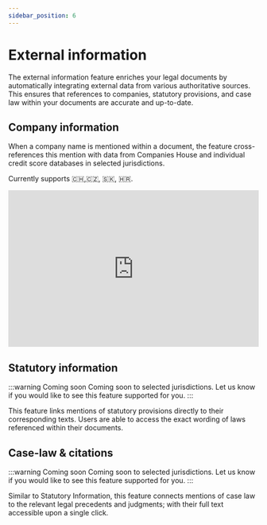 ```yaml
---
sidebar_position: 6
---
```


# External information

The external information feature enriches your legal documents by automatically
integrating external data from various authoritative sources. This ensures that
references to companies, statutory provisions, and case law within your documents are
accurate and up-to-date.

## Company information

When a company name is mentioned within a document, the feature cross-references this
mention with data from Companies House and individual credit score databases in selected
jurisdictions.

Currently supports 🇨🇭,🇨🇿, 🇸🇰, 🇭🇷.

<iframe width="100%" height="315" src="https://www.youtube.com/embed/DnQzHK9J6p8?si=7Jv47m4wC2roZeDo" title="YouTube video player" frameborder="0" allow="accelerometer; autoplay; clipboard-write; encrypted-media; gyroscope; picture-in-picture; web-share" allowfullscreen></iframe>

## Statutory information

:::warning Coming soon
Coming soon to selected jurisdictions. Let us know if you would like to see this feature
supported for you.
:::

This feature links mentions of statutory provisions directly to their corresponding
texts. Users are able to access the exact wording of laws referenced within their
documents.

## Case-law & citations

:::warning Coming soon
Coming soon to selected jurisdictions. Let us know if you would like to see this feature
supported for you.
:::

Similar to Statutory Information, this feature connects mentions of case law to the
relevant legal precedents and judgments; with their full text accessible upon a single
click.
